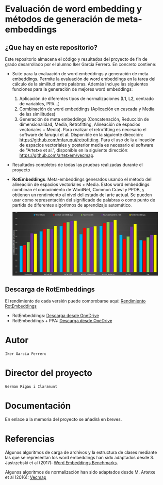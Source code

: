 
# Evaluación de word embedding y métodos de generación de meta-embeddings

## ¿Que hay en este repositorio?
Este repositorio almacena el código y resultados del proyecto de fin de grado desarrollado por el alumno Iker García Ferrero. En concreto contiene:

  - Suite para la evaluación de word embeddings y generación de meta embeddings.
		 Permite la evaluación de word embeddings en la tarea del cálculo de la similitud entre palabras. Además incluye las siguientes funciones para la generación de mejores word embeddings: 
	 
	 1. Aplicación de diferentes tipos de normalizaciones (L1, L2, centrado de variables, PPA...)
	 2. Combinación de word embeddings (Aplicación en cascada y Media de las similitudes)
	 3. Generación de meta embeddings (Concatenación, Reducción de dimensionalidad, Media, Retrofitting, Alineación  de espacios vectoriales + Media). Para realizar el retrofitting es necesario el software de faruqui et al. Disponible en la siguiente dirección: https://github.com/mfaruqui/retrofitting. Para el uso de la alineación de espacios vectoriales y posterior media es necesario el software de "Artetxe et al.", disponible en la siguiente dirección: https://github.com/artetxem/vecmap.

- Resultados completos de todas las pruebas realizadas durante el proyecto
- **RotEmbeddings**. Meta-embeddings generados usando el método del alineación de espacios vectoriales + Media. Estos word embeddings combinan el conocimiento de WordNet, Common Crawl y PPDB, y obtienen un rendimiento al nivel del estado del arte actual. Se pueden usar como representación del significado de palabras o como punto de partida de diferentes algoritmos de aprendizaje automático. 

    ![Comparativa entre RotEmbeddings y otros word embeddings](https://raw.githubusercontent.com/ikergarcia1996/RotEmbeddings/master/Resultados%20completos/---%20Resultados%20en%20otros%20formatos%20%28ods,%20xlsx...%29%20---/Comparativa.jpg)
    
    
## Descarga de RotEmbeddings
El rendimiento de cada versión puede comprobarse aquí: [Rendimiento RotEmbeddings](https://github.com/ikergarcia1996/RotEmbeddings/tree/master/Resultados%20completos/RotEmbeddings)

- RotEmbeddings: [Descarga desde OneDrive](https://1drv.ms/u/s!AqTsNQJK2z6LhaUXOdKw8skGijQNPA)
- RotEmbeddings + PPA: [Descarga desde OneDrive](https://1drv.ms/u/s!AqTsNQJK2z6LhaUWOBFzP7m9bb6ihg)

# Autor

```
Iker García Ferrero
```

# Director del proyecto
```
German Rigau i Claramunt
```

# Documentación

En enlace a la memoria del proyecto se añadirá en breves. 

# Referencias

Algunos algoritmos de carga de archivos y la estructura de clases mediante las que se representan los word embeddings han sido adaptados desde S. Jastrzebski et al (2017): [Word Embeddings Benchmarks](https://github.com/kudkudak/word-embeddings-benchmarks).

Algunos algoritmos de normalización han sido adaptados desde M. Artetxe et al (2016): [Vecmap](https://github.com/artetxem/vecmap)

